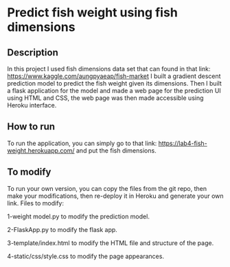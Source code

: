 # Predict fish weight using fish dimensions

## Description 
In this project I used fish dimensions data set that can found in that link: https://www.kaggle.com/aungpyaeap/fish-market
I built a gradient descent prediction model to predict the fish weight given its dimensions. Then I built a flask application for the model and made a web page for the prediction UI using HTML and CSS, the web page was then made accessible using Heroku interface.

## How to run
To run the application, you can simply go to that link: 
https://lab4-fish-weight.herokuapp.com/  and put the fish dimensions.

## To modify
To run your own version, you can copy the files from the git repo, then make your modifications, then re-deploy it in Heroku and generate your own link.
Files to modify:

1-weight model.py to modify the prediction model. 

2-FlaskApp.py to modify the flask app. 

3-template/index.html to modify the HTML file and structure of the page. 

4-static/css/style.css to modify the page appearances.
